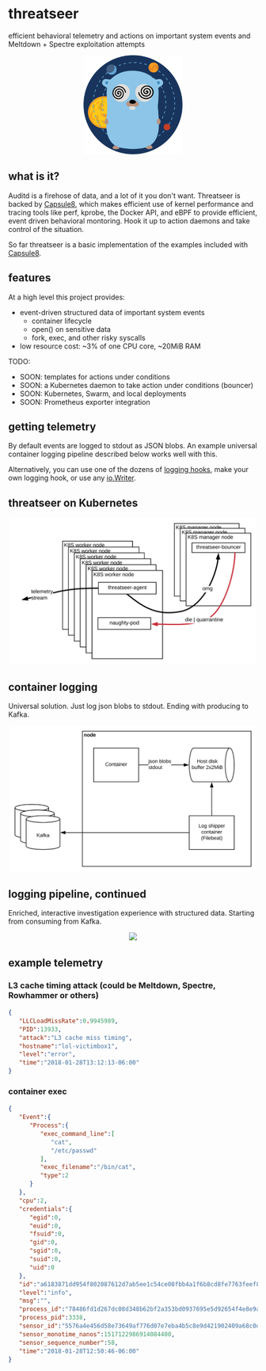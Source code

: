 # threatseer

efficient behavioral telemetry and actions on important system events and Meltdown + Spectre exploitation attempts

<p align="center">
  <img src="img/gopher.svg" width="200"/>
</p>


## what is it?

Auditd is a firehose of data, and a lot of it you don't want. Threatseer is backed by [Capsule8](https://github.com/capsule8/capsule8), which makes efficient use of kernel performance and tracing tools like perf, kprobe, the Docker API, and eBPF to provide efficient, event driven behavioral montoring. Hook it up to action daemons and take control of the situation.

So far threatseer is a basic implementation of the examples included with [Capsule8](https://github.com/capsule8/capsule8).

## features

At a high level this project provides:

- event-driven structured data of important system events
  - container lifecycle
  - open() on sensitive data
  - fork, exec, and other risky syscalls
- low resource cost: ~3% of one CPU core, ~20MiB RAM

TODO:

- SOON: templates for actions under conditions
- SOON: a Kubernetes daemon to take action under conditions (bouncer)
- SOON: Kubernetes, Swarm, and local deployments
- SOON: Prometheus exporter integration

## getting telemetry

By default events are logged to stdout as JSON blobs. An example universal container logging pipeline described below works well with this.

Alternatively, you can use one of the dozens of [logging hooks](https://github.com/sirupsen/logrus#hooks), make your own logging hook, or use any [io.Writer](https://godoc.org/github.com/sirupsen/logrus#SetOutput).

## threatseer on Kubernetes


<p align="center">
  <img src="img/threatseer-arch.svg" width="500"/>
</p>

## container logging
Universal solution. Just log json blobs to stdout. Ending with producing to Kafka.

<p align="center">
  <img src="img/container-logging.svg" width="500"/>
</p>

## logging pipeline, continued
Enriched, interactive investigation experience with structured data. Starting from consuming from Kafka.

<p align="center">
  <img src="img/logging-pipeline.svg" width="500"/>
</p>


## example telemetry

### L3 cache timing attack (could be Meltdown, Spectre, Rowhammer or others)

``` json
{
   "LLCLoadMissRate":0.9945989,
   "PID":13933,
   "attack":"L3 cache miss timing",
   "hostname":"lol-victimbox1",
   "level":"error",
   "time":"2018-01-28T13:12:13-06:00"
}
```

### container exec

``` json
{
   "Event":{
      "Process":{
         "exec_command_line":[
            "cat",
            "/etc/passwd"
         ],
         "exec_filename":"/bin/cat",
         "type":2
      }
   },
   "cpu":2,
   "credentials":{
      "egid":0,
      "euid":0,
      "fsuid":0,
      "gid":0,
      "sgid":0,
      "suid":0,
      "uid":0
   },
   "id":"a6183871dd954f802087612d7ab5ee1c54ce08fbb4a1f6b8cd8fe7763feef8de",
   "level":"info",
   "msg":"",
   "process_id":"78486fd1d267dc08d348b62bf2a353bd0937695e5d92654f4e8e9a31180f889f",
   "process_pid":3338,
   "sensor_id":"5576a4e456d58e73649af776d07e7eba4b5c8e9d421902409a68c0d6baf48dcf",
   "sensor_monotime_nanos":1517122986914084400,
   "sensor_sequence_number":58,
   "time":"2018-01-28T12:50:46-06:00"
}
```